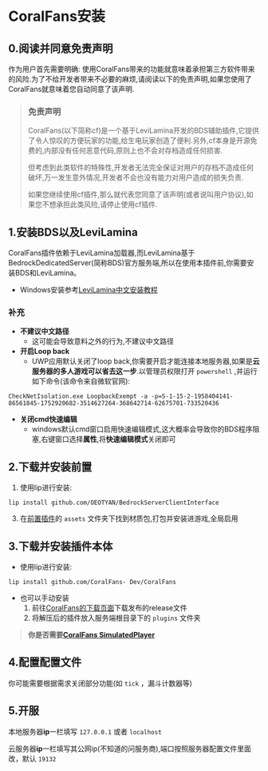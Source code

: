 # CoralFans安装

## 0.阅读并同意免责声明

作为用户首先需要明确: 使用CoralFans带来的功能就意味着承担第三方软件带来​​的风险.为了不给开发者带来不必要的麻烦,请阅读以下的免责声明,如果您使用了CoralFans就意味着您自动同意了该声明.

> ### 免责声明
>
> CoralFans(以下简称cf)是一个基于LeviLamina开发的BDS辅助插件,它提供了令人惊叹的方便玩家的功能,给生电玩家创造了便利.另外,cf本身是开源免费的,内部没有任何恶意代码,原则上也不会对存档造成任何损害.
>
> 但考虑到此类软件的特殊性,开发者无法完全保证对用户的存档不造成任何破坏,万一发生意外情况,开发者不会也没有能力对用户造成的损失负责.
>
> 如果您继续使用cf插件,那么就代表您同意了该声明(或者说叫用户协议),如果您不想承担此类风险,请停止使用cf插件.

## 1.安装BDS以及LeviLamina

CoralFans插件依赖于LeviLamina加载器,而LeviLamina基于BedrockDedicatedServer(简称BDS)官方服务端,所以在使用本插件前,你需要安装BDS和LeviLamina。

+ Windows安装参考[LeviLamina中文安装教程](https://levilamina.liteldev.com/zh/install/)

### 补充

+ **不建议中文路径**
  + 这可能会导致意料之外的行为,不建议中文路径
+ **开启Loop back**
  + UWP应用默认关闭了loop back,你需要开启才能连接本地服务器,如果是**云服务器的多人游戏可以省去这一步**.以管理员权限打开 `powershell` ,并运行如下命令(该命令来自微软官网):
```
CheckNetIsolation.exe LoopbackExempt -a -p=S-1-15-2-1958404141-86561845-1752920682-3514627264-368642714-62675701-733520436
```
+ **关闭cmd快速编辑**
  + windows默认cmd窗口启用快速编辑模式,这大概率会导致你的BDS程序阻塞,右键窗口选择**属性**,将**快速编辑模式**关闭即可

## 2.下载并安装前置

1. 使用lip进行安装:
```
lip install github.com/OEOTYAN/BedrockServerClientInterface
``` 
3. 在[前置插件](https://github.com/OEOTYAN/BedrockServerClientInterface)的 `assets` 文件夹下找到材质包,打包并安装进游戏,全局启用

## 3.下载并安装插件本体

+ 使用lip进行安装:
```
lip install github.com/CoralFans- Dev/CoralFans
```
+ 也可以手动安装
  1. 前往[CoralFans的下载页面](https://github.com/CoralFans-Dev/CoralFans/releases)下载发布的release文件
  2. 将解压后的插件放入服务端根目录下的 `plugins` 文件夹

> **你是否需要**[**CoralFans SimulatedPlayer**](https://github.com/CoralFans-Dev/CFSP)

## 4.配置配置文件

你可能需要根据需求关闭部分功能(如 `tick` ，漏斗计数器等)

## 5.开服

本地服务器**ip**一栏填写 `127.0.0.1` 或者 `localhost`

云服务器**ip**一栏填写其公网ip(不知道的问服务商),端口按照服务器配置文件里面改，默认 `19132`
